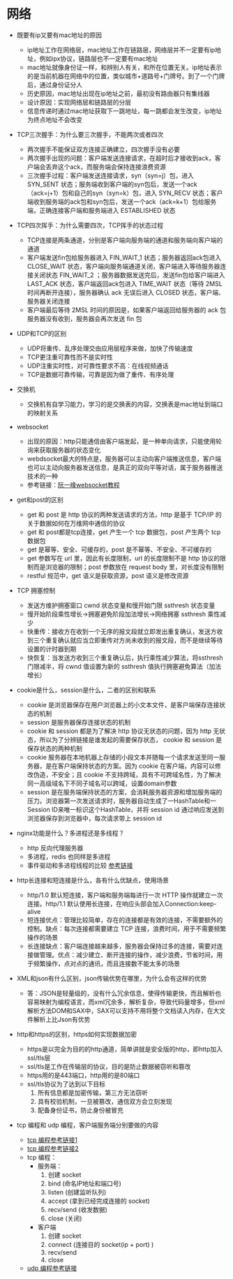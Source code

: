# 网络

* 既要有ip又要有mac地址的原因
  * ip地址工作在网络层，mac地址工作在链路层，网络层并不一定要有ip地址，例如ipx协议，链路层也不一定要有mac地址
  * mac地址就像身份证一样，和辨别人有关，和所在位置无关。ip地址表示的是当前机器在网络中的位置，类似城市+道路号+门牌号。到了一个门牌后，通过身份证分人
  * 历史原因，mac地址出现在ip地址之前，最初没有路由器只有集线器
  * 设计原因：实现网络层和链路层的分层
  * 信息传递时通过mac地址获取下一跳地址，每一跳都会发生改变，ip地址为终点地址不会改变

* TCP三次握手：为什么要三次握手，不能两次或者四次
  * 两次握手不能保证双方连接正确建立，四次握手没有必要
  * 两次握手出现的问题：客户端发送连接请求，在超时后才接收到ack，客户端会丢弃这个ack，而服务端会保持连接浪费资源
  * 三次握手过程：客户端发送连接请求，syn（syn=j）包，进入 SYN_SENT 状态；服务端收到客户端的syn包后，发送一个ack（ack=j+1）包和自己的syn（syn=k）包，进入 SYN_RECV 状态；客户端收到服务端的ack包和syn包后，发送一个ack（ack=k+1）包给服务端，正确连接客户端和服务端进入 ESTABLISHED 状态

* TCP四次挥手：为什么需要四次，TCP挥手的状态过程
  * TCP连接是两条通道，分别是客户端向服务端的通道和服务端向客户端的通道
  * 客户端发送fin包给服务器进入 FIN_WAIT_1 状态；服务器返回ack包进入 CLOSE_WAIT 状态，客户端向服务端通道关闭，客户端进入等待服务器连接关闭状态 FIN_WAIT_2 ；服务器数据发送完后，发送fin包给客户端进入 LAST_ACK 状态，客户端返回ack包进入 TIME_WAIT 状态（等待 2MSL 时间再断开连接），服务器确认 ack 无误后进入 CLOSED 状态，客户端、服务器关闭连接
  * 客户端最后等待 2MSL 时间的原因是，如果客户端返回给服务器的 ack 包服务器没有收到，服务器会再次发送 fin 包

* UDP和TCP的区别
  * UDP将重传、乱序处理交由应用层程序来做，加快了传输速度
  * TCP更注重可靠性而不是实时性
  * UDP注重实时性，对可靠性要求不高：在线视频通话
  * TCP是数据可靠传输，可靠是因为做了重传、有序处理

* 交换机
  * 交换机有自学习能力，学习的是交换表的内容，交换表是mac地址到端口的映射关系

* websocket
  * 出现的原因：http只能通信由客户端发起，是一种单向请求，只能使用轮询来获取服务器的状态变化
  * webdsocket最大的特点是，服务器可以主动向客户端推送信息，客户端也可以主动向服务器发送信息，是真正的双向平等对话，属于服务器推送技术的一种
  * 参考链接：[阮一峰websocket教程](http://www.ruanyifeng.com/blog/2017/05/websocket.html)

* get和post的区别
  * get 和 post 是 http 协议的两种发送请求的方法，http 是基于 TCP/IP 的关于数据如何在万维网中通信的协议
  * get 和 post都是tcp连接，get 产生一个 tcp 数据包，post 产生两个 tcp 数据包
  * get 是幂等、安全、可缓存的，post 是不幂等、不安全、不可缓存的
  * get 参数写在 url 里，因此有长度限制，url 的长度限制不是 http 协议的限制而是浏览器的限制；post 参数放在 request body 里，对长度没有限制
  * restful 规范中，get 语义是获取资源，post 语义是修改资源

* TCP 拥塞控制
  * 发送方维护拥塞窗口 cwnd 状态变量和慢开始门限 ssthresh 状态变量
  * 慢开始阶段乘性增长->拥塞避免阶段加法增长->网络拥塞 ssthresh 乘性减少
  * 快重传：接收方在收到一个无序的报文段就立即发出重复确认，发送方收到三个重复确认就应当立即重传对方尚未收到的报文段，而不是继续等待设置的计时器到期
  * 快恢复：当发送方收到三个重复确认后，执行乘性减少算法，将ssthresh门限减半，将 cwnd 值设置为新的 ssthresh 值执行拥塞避免算法（加法增长）

* cookie是什么，session是什么，二者的区别和联系
  * cookie 是浏览器保存在用户浏览器上的小文本文件，是客户端保存连接状态的机制
  * session 是服务器保存连接状态的机制
  * cookie 和 session 都是为了解决 http 协议无状态的问题，因为 http 无状态，所以为了分辨链接是谁发起的需要保存状态， cookie 和 session 是保存状态的两种机制
  * cookie 服务器在本地机器上存储的小段文本并随每一个请求发送至同一服务器，是在客户端保持状态的方案。因为 cookie 在客户端，内容可以修改伪造，不安全；且 cookie 不支持跨域，具有不可跨域名性，为了解决同一高级域名下不同子域名可以跨域，设置domain参数
  * session 是在服务端保持状态的方案，会消耗服务器资源和增加服务端的压力。浏览器第一次发送请求时，服务器自动生成了一HashTable和一Session ID来唯一标识这个HashTable，并将 session id 通过响应发送到浏览器保存到浏览器中，每次请求带上 session id

* nginx功能是什么？多进程还是多线程？
  * http 反向代理服务器
  * 多进程，redis 也同样是多进程
  * 事件驱动和多进程线程的比较 [参考链接](https://blog.csdn.net/xxb2008/article/details/42238557)

* http长连接和短连接是什么，各有什么优缺点，使用场景
  * http/1.0 默认短连接，客户端和服务端每进行一次 HTTP 操作就建立一次连接。http/1.1 默认使用长连接，在响应头部会加入Connection:keep-alive
  * 短连接优点：管理比较简单，存在的连接都是有效的连接，不需要额外的控制。缺点：每次连接都需要建立 TCP 连接，浪费时间，用于不需要频繁操作的场景
  * 长连接缺点：客户端连接越来越多，服务器会保持过多的连接，需要对连接做管理。优点：减少建立、断开连接的操作，减少浪费，节省时间，用于频繁操作，点对点的通讯，而且连接数不能太多的场景

* XML和json有什么区别，json传输优势在哪里，为什么会有这样的优势
  * 答：JSON是轻量级的，没有什么冗余信息，使得传输更快，而且解析也容易映射为编程语言，而xml冗余多，解析复杂，导致代码量增多，但xml解析方法DOM和SAX中，SAX可以支持不用将整个文档读入内存，在大文件解析上比Json有优势

* http和https的区别，https如何实现数据加密
  * https是以完全为目的的http通道，简单讲就是安全版的http，即http加入ssl/tls层
  * ssl/tls是工作在传输层的协议，目的是防止数据被窃听和篡改
  * https用的是443端口，http用的是80端口
  * ssl/tls协议为了达到以下目标
    1. 所有信息都是加密传输，第三方无法窃听
    2. 具有校验机制，一旦被篡改，通信双方会立刻发现
    3. 配备身份证书，防止身份被冒充

* tcp 编程和 udp 编程，客户端服务端分别要做的内容
  * [tcp 编程参考链接1](https://blog.csdn.net/zzzzzeenngg/article/details/78509650)
  * [tcp 编程参考链接2](https://www.cnblogs.com/hysum/p/7531529.html)
  * tcp 编程：
    * 服务端：
      1. 创建 socket
      2. bind (命名IP地址和端口号)
      3. listen (创建监听队列)
      4. accept (拿到已经完成连接的 socket)
      5. recv/send (收发数据)
      6. close (关闭)
    * 客户端
      1. 创建 socket
      2. connect (连接目的 socket(ip + port) )
      3. recv/send
      4. close
  * [udp 编程参考链接](https://www.cnblogs.com/skyfsm/p/6287787.html)